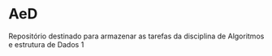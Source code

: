 # AeD
Repositório destinado para armazenar as tarefas da disciplina de Algoritmos e estrutura de Dados 1